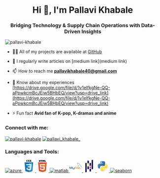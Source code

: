 <h1 align="center">Hi 👋, I'm Pallavi Khabale</h1>
<h3 align="center">Bridging Technology & Supply Chain Operations with Data-Driven Insights</h3>

<p align="left"> <img src="https://komarev.com/ghpvc/?username=pallavi-khabale&label=Profile%20views&color=0e75b6&style=flat" alt="pallavi-khabale" /> </p>

- 👨‍💻 All of my projects are available at [GitHub](link)

- 📝 I regularly write articles on [medium link](medium link)

- 📫 How to reach me **pallavikhabale40@gmail.com**

- 📄 Know about my experiences [https://drive.google.com/file/d/1v1eIfkgNe-QQ-aPpwkcmBcJEiw5BHbEQ/view?usp=drive_link](https://drive.google.com/file/d/1v1eIfkgNe-QQ-aPpwkcmBcJEiw5BHbEQ/view?usp=drive_link)

- ⚡ Fun fact **Avid fan of K-pop, K-dramas and anime**

<h3 align="left">Connect with me:</h3>
<p align="left">
<a href="https://linkedin.com/in/pallavi-khabale" target="blank"><img align="center" src="https://raw.githubusercontent.com/rahuldkjain/github-profile-readme-generator/master/src/images/icons/Social/linked-in-alt.svg" alt="pallavi-khabale" height="30" width="40" /></a>
<a href="https://instagram.com/pallavi_khabale_" target="blank"><img align="center" src="https://raw.githubusercontent.com/rahuldkjain/github-profile-readme-generator/master/src/images/icons/Social/instagram.svg" alt="pallavi_khabale_" height="30" width="40" /></a>
</p>

<h3 align="left">Languages and Tools:</h3>
<p align="left"> <a href="https://azure.microsoft.com/en-in/" target="_blank" rel="noreferrer"> <img src="https://www.vectorlogo.zone/logos/microsoft_azure/microsoft_azure-icon.svg" alt="azure" width="40" height="40"/> </a> <a href="https://www.w3schools.com/css/" target="_blank" rel="noreferrer"> <img src="https://raw.githubusercontent.com/devicons/devicon/master/icons/css3/css3-original-wordmark.svg" alt="css3" width="40" height="40"/> </a> <a href="https://www.w3.org/html/" target="_blank" rel="noreferrer"> <img src="https://raw.githubusercontent.com/devicons/devicon/master/icons/html5/html5-original-wordmark.svg" alt="html5" width="40" height="40"/> </a> <a href="https://www.mathworks.com/" target="_blank" rel="noreferrer"> <img src="https://upload.wikimedia.org/wikipedia/commons/2/21/Matlab_Logo.png" alt="matlab" width="40" height="40"/> </a> <a href="https://www.mysql.com/" target="_blank" rel="noreferrer"> <img src="https://raw.githubusercontent.com/devicons/devicon/master/icons/mysql/mysql-original-wordmark.svg" alt="mysql" width="40" height="40"/> </a> <a href="https://pandas.pydata.org/" target="_blank" rel="noreferrer"> <img src="https://raw.githubusercontent.com/devicons/devicon/2ae2a900d2f041da66e950e4d48052658d850630/icons/pandas/pandas-original.svg" alt="pandas" width="40" height="40"/> </a> <a href="https://www.python.org" target="_blank" rel="noreferrer"> <img src="https://raw.githubusercontent.com/devicons/devicon/master/icons/python/python-original.svg" alt="python" width="40" height="40"/> </a> <a href="https://seaborn.pydata.org/" target="_blank" rel="noreferrer"> <img src="https://seaborn.pydata.org/_images/logo-mark-lightbg.svg" alt="seaborn" width="40" height="40"/> </a> </p>
